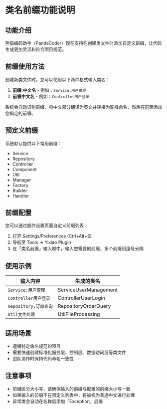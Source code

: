 # 类名前缀功能说明

## 功能介绍

熊猫编码助手（PandaCoder）现在支持在创建类文件时添加自定义前缀，让代码生成更加灵活和符合项目规范。

## 前缀使用方法

创建新类文件时，您可以使用以下两种格式输入类名：

1. **前缀:中文名** - 例如：`Service:用户管理`
2. **前缀中文名** - 例如：`Controller用户登录`

系统会自动识别前缀，将中文部分翻译为英文并转换为驼峰命名，然后在前面添加您指定的前缀。

## 预定义前缀

系统默认提供以下常用前缀：
- Service
- Repository
- Controller
- Component
- Util
- Manager
- Factory
- Builder
- Handler

## 前缀配置

您可以通过插件设置页面自定义前缀列表：

1. 打开 Settings/Preferences (Ctrl+Alt+S)
2. 导航至 Tools → Yixiao Plugin
3. 在「类名前缀」输入框中，输入您需要的前缀，多个前缀用逗号分隔

## 使用示例

| 输入内容 | 生成的类名 |
|---------|----------|
| `Service:用户管理` | ServiceUserManagement |
| `Controller用户登录` | ControllerUserLogin |
| `Repository:订单查询` | RepositoryOrderQuery |
| `Util文件处理` | UtilFileProcessing |

## 适用场景

- 遵循特定命名规范的项目
- 需要快速创建标准化服务层、控制层、数据访问层等类文件
- 团队协作时保持代码命名一致性

## 注意事项

- 前缀区分大小写，请确保输入的前缀与配置的前缀大小写一致
- 如果输入的前缀不在预定义列表中，将被视为普通中文进行处理
- 异常类会自动在名称后添加「Exception」后缀
